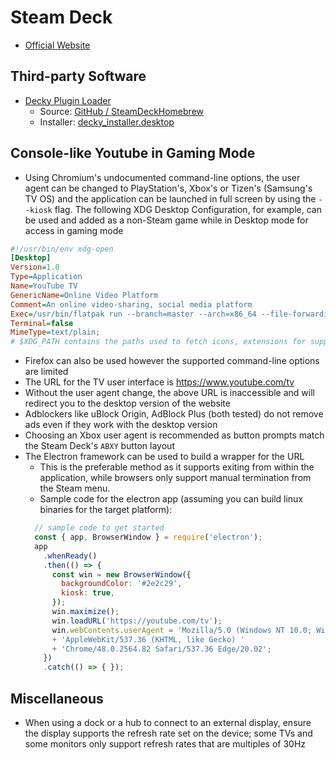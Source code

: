 # Steam Deck

- [Official Website](https://www.steamdeck.com/)

## Third-party Software

- [Decky Plugin Loader](https://decky.xyz/)
  - Source: [GitHub / SteamDeckHomebrew](https://github.com/SteamDeckHomebrew)
  - Installer:
    [decky_installer.desktop](https://github.com/SteamDeckHomebrew/decky-installer/releases/latest/download/decky_installer.desktop)

## Console-like Youtube in Gaming Mode

- Using Chromium's undocumented command-line options, the user agent can be
  changed to PlayStation's, Xbox's or Tizen's (Samsung's TV OS) and the
  application can be launched in full screen by using the `--kiosk` flag. The
  following XDG Desktop Configuration, for example, can be used and added as a
  non-Steam game while in Desktop mode for access in gaming mode

```ini
#!/usr/bin/env xdg-open
[Desktop]
Version=1.0
Type=Application
Name=YouTube TV
GenericName=Online Video Platform
Comment=An online video-sharing, social media platform
Exec=/usr/bin/flatpak run --branch=master --arch=x86_64 --file-forwarding org.chromium.Chrome @@ %F @@ --user-agent='Mozilla/5.0 (Windows NT 10.0; Win64; x64; Xbox; Xbox Series X) AppleWebKit/537.36 (KHTML, like Gecko) Chrome/48.0.2564.82 Safari/537.36 Edge/20.02' --kiosk 'https://www.youtube.com/tv'
Terminal=false
MimeType=text/plain;
# $XDG_PATH contains the paths used to fetch icons, extensions for supported formats are optional Icon=com.youtube.tv
```

- Firefox can also be used however the supported command-line options are
  limited
- The URL for the TV user interface is https://www.youtube.com/tv
- Without the user agent change, the above URL is inaccessible and will redirect
  you to the desktop version of the website
- Adblockers like uBlock Origin, AdBlock Plus (both tested) do not remove ads
  even if they work with the desktop version
- Choosing an Xbox user agent is recommended as button prompts match the Steam
  Deck's `ABXY` button layout
- The Electron framework can be used to build a wrapper for the URL
    - This is the preferable method as it supports exiting from within the
      application, while browsers only support manual termination from the Steam
      menu. 
    - Sample code for the electron app (assuming you can build linux binaries
      for the target platform):
    ```javascript
      // sample code to get started
      const { app, BrowserWindow } = require('electron');
      app
        .whenReady()
        .then(() => {
          const win = new BrowserWindow({
            backgroundColor: '#2e2c29',
            kiosk: true,
          });
          win.maximize();
          win.loadURL('https://youtube.com/tv');
          win.webContents.userAgent = 'Mozilla/5.0 (Windows NT 10.0; Win64; x64; Xbox; Xbox Series X) '
          + 'AppleWebKit/537.36 (KHTML, like Gecko) '
          + 'Chrome/48.0.2564.82 Safari/537.36 Edge/20.02';
        })
        .catch(() => { });
    ```

## Miscellaneous

- When using a dock or a hub to connect to an external display, ensure the
  display supports the refresh rate set on the device; some TVs and some
  monitors only support refresh rates that are multiples of 30Hz 
